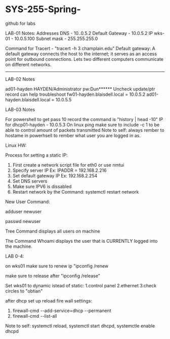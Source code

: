 # SYS-255-Spring-
github for labs 

LAB-01 Notes:
Addresses
DNS - 10..0.5.2 
Default Gateway - 10.0.5.2
IP wks-01 - 10.0.5.100
Subnet mask - 255.255.255.0

Command for Tracert - "tracert -h 3 champlain.edu"
Default gateway: A default gateway connects the host to the internet; it serves as an access point for outbound connections. Lets two different computers communicate on different networks. 

--------------

LAB-02 Notes 

ad01-hayden
HAYDEN/Administrator pw:Dun******
Uncheck update/ptr record can help troubleshoot 
fw01-hayden.blaisdell.local = 10.0.5.2
ad01-hayden.blaisdell.local = 10.0.5.5

LAB-03 Notes 

For powershell to get pass 10 record the command is "history | head -10"
IP for dhcp01-hayden - 10.0.5.3
On linux ping make sure to include -c 1 to be able to control amount of packets transmitted 
Note to self: always rember to hostame in powerhsell to rember what user you are logged in as. 


Linux HW: 

Process for setting a static IP:

1. First create a network script file for eth0 or use nmtui
2. Specify server IP Ex: IPADDR = 192.168.2.216
3. Set default gateway IP Ex: 192.168.2.254
4. Set DNS servers 
5. Make sure IPV6 is dissabled 
6. Restart network by the Command: systemctl restart network


New User Command: 

adduser newuser

passwd newuser 

Tree Command displays all users on machine 

The Command Whoami displays the user that is CURRENTLY logged into the machine.



LAB 0-4: 

on wks01 make sure to renew ip "ipconfig /renew

make sure to release after "ipconfig /release"

Set wks01 to dynamic istead of static:
1.control panel 
2.ethernet 
3.check circles to "obtian" 

after dhcp set up reload fire wall settings:
1. firewall-cmd --add-service=dhcp --permanent 
2. firewall-cmd --list-all

Note to self: systemctl reload, systemctl start dhcpd, systemctle enable dhcpd 




